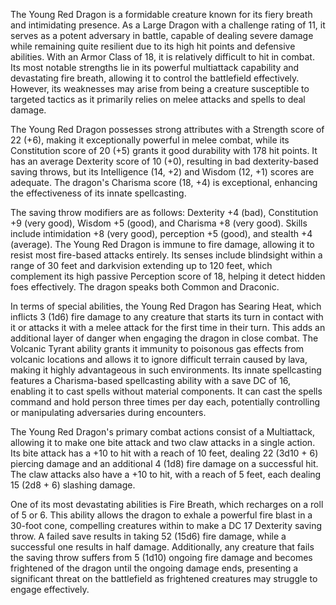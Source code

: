 The Young Red Dragon is a formidable creature known for its fiery breath and intimidating presence. As a Large Dragon with a challenge rating of 11, it serves as a potent adversary in battle, capable of dealing severe damage while remaining quite resilient due to its high hit points and defensive abilities. With an Armor Class of 18, it is relatively difficult to hit in combat. Its most notable strengths lie in its powerful multiattack capability and devastating fire breath, allowing it to control the battlefield effectively. However, its weaknesses may arise from being a creature susceptible to targeted tactics as it primarily relies on melee attacks and spells to deal damage.

The Young Red Dragon possesses strong attributes with a Strength score of 22 (+6), making it exceptionally powerful in melee combat, while its Constitution score of 20 (+5) grants it good durability with 178 hit points. It has an average Dexterity score of 10 (+0), resulting in bad dexterity-based saving throws, but its Intelligence (14, +2) and Wisdom (12, +1) scores are adequate. The dragon's Charisma score (18, +4) is exceptional, enhancing the effectiveness of its innate spellcasting. 

The saving throw modifiers are as follows: Dexterity +4 (bad), Constitution +9 (very good), Wisdom +5 (good), and Charisma +8 (very good). Skills include intimidation +8 (very good), perception +5 (good), and stealth +4 (average). The Young Red Dragon is immune to fire damage, allowing it to resist most fire-based attacks entirely. Its senses include blindsight within a range of 30 feet and darkvision extending up to 120 feet, which complement its high passive Perception score of 18, helping it detect hidden foes effectively. The dragon speaks both Common and Draconic.

In terms of special abilities, the Young Red Dragon has Searing Heat, which inflicts 3 (1d6) fire damage to any creature that starts its turn in contact with it or attacks it with a melee attack for the first time in their turn. This adds an additional layer of danger when engaging the dragon in close combat. The Volcanic Tyrant ability grants it immunity to poisonous gas effects from volcanic locations and allows it to ignore difficult terrain caused by lava, making it highly advantageous in such environments. Its innate spellcasting features a Charisma-based spellcasting ability with a save DC of 16, enabling it to cast spells without material components. It can cast the spells command and hold person three times per day each, potentially controlling or manipulating adversaries during encounters.

The Young Red Dragon's primary combat actions consist of a Multiattack, allowing it to make one bite attack and two claw attacks in a single action. Its bite attack has a +10 to hit with a reach of 10 feet, dealing 22 (3d10 + 6) piercing damage and an additional 4 (1d8) fire damage on a successful hit. The claw attacks also have a +10 to hit, with a reach of 5 feet, each dealing 15 (2d8 + 6) slashing damage. 

One of its most devastating abilities is Fire Breath, which recharges on a roll of 5 or 6. This ability allows the dragon to exhale a powerful fire blast in a 30-foot cone, compelling creatures within to make a DC 17 Dexterity saving throw. A failed save results in taking 52 (15d6) fire damage, while a successful one results in half damage. Additionally, any creature that fails the saving throw suffers from 5 (1d10) ongoing fire damage and becomes frightened of the dragon until the ongoing damage ends, presenting a significant threat on the battlefield as frightened creatures may struggle to engage effectively.